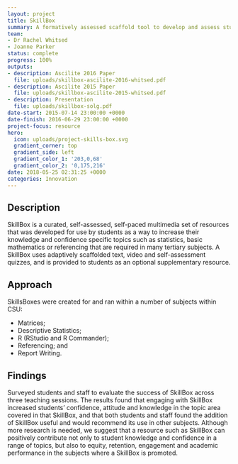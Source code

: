 ```yaml
---
layout: project
title: SkillBox
summary: A formatively assessed scaffold tool to develop and assess student skills.
team:
- Dr Rachel Whitsed
- Joanne Parker
status: complete
progress: 100%
outputs:
- description: Ascilite 2016 Paper
  file: uploads/skillbox-ascilite-2016-whitsed.pdf
- description: Ascilite 2015 Paper
  file: uploads/skillbox-ascilite-2015-whitsed.pdf
- description: Presentation
  file: uploads/skillbox-solg.pdf
date-start: 2015-07-14 23:00:00 +0000
date-finish: 2016-06-29 23:00:00 +0000
project-focus: resource
hero:
  icon: uploads/project-skills-box.svg
  gradient_corner: top
  gradient_side: left
  gradient_color_1: '203,0,68'
  gradient_color_2: '0,175,216'
date: 2018-05-25 02:31:25 +0000
categories: Innovation
---
```


## Description

SkillBox is a curated, self-assessed, self-paced multimedia set of resources that was developed for use by students as a way to increase their knowledge and confidence specific topics such as statistics, basic mathematics or referencing that are required in many tertiary subjects. A SkillBox uses
adaptively scaffolded text, video and self-assessment quizzes, and is provided to students as an optional supplementary resource.

## Approach

SkillsBoxes were created for and ran within a number of subjects within CSU:

- Matrices;
- Descriptive Statistics;
- R (RStudio and R Commander);
- Referencing; and
- Report Writing.

## Findings

Surveyed students and staff to evaluate the success of SkillBox across three teaching sessions. The results found that engaging with SkillBox increased students’ confidence, attitude and knowledge in the topic area covered in that SkillBox, and that both students and staff found the addition of SkillBox useful and would recommend its use in other subjects. Although more research is needed, we suggest that a resource such as SkillBox can positively contribute not only to student knowledge and confidence in a range of topics, but also to equity, retention, engagement and academic performance in the subjects where a SkillBox is promoted.
